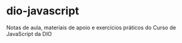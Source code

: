 # dio-javascript
Notas de aula, materiais de apoio e exercícios práticos do Curso de JavaScript da DIO
